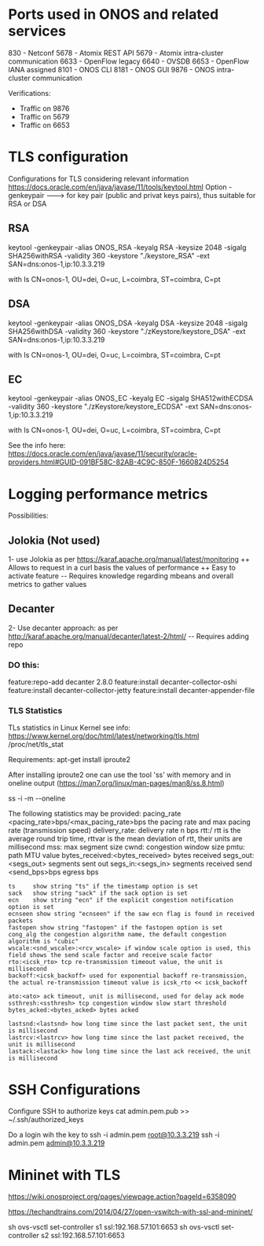 # Ports used in ONOS and related services 
 830  - Netconf
 5678 - Atomix REST API
 5679 - Atomix intra-cluster communication
 6633 - OpenFlow legacy
 6640 - OVSDB
 6653 - OpenFlow IANA assigned
 8101 - ONOS CLI
 8181 - ONOS GUI
 9876 - ONOS intra-cluster communication

Verifications:
 - Traffic on 9876
 - Traffic on 5679
 - Traffic on 6653 


# TLS configuration
Configurations for TLS considering relevant information https://docs.oracle.com/en/java/javase/11/tools/keytool.html
Option -genkeypair ---> for key pair (public and privat keys pairs), thus suitable for RSA or DSA

## RSA
keytool -genkeypair -alias ONOS_RSA -keyalg RSA -keysize 2048 -sigalg SHA256withRSA -validity 360 -keystore "./keystore_RSA" -ext SAN=dns:onos-1,ip:10.3.3.219

with Is CN=onos-1, OU=dei, O=uc, L=coimbra, ST=coimbra, C=pt 

## DSA
keytool -genkeypair -alias ONOS_DSA -keyalg DSA -keysize 2048 -sigalg SHA256withDSA -validity 360 -keystore "./zKeystore/keystore_DSA" -ext SAN=dns:onos-1,ip:10.3.3.219

with Is CN=onos-1, OU=dei, O=uc, L=coimbra, ST=coimbra, C=pt 

## EC
keytool -genkeypair -alias ONOS_EC -keyalg EC -sigalg SHA512withECDSA -validity 360 -keystore "./zKeystore/keystore_ECDSA" -ext SAN=dns:onos-1,ip:10.3.3.219

with Is CN=onos-1, OU=dei, O=uc, L=coimbra, ST=coimbra, C=pt 

See the info here: https://docs.oracle.com/en/java/javase/11/security/oracle-providers.html#GUID-091BF58C-82AB-4C9C-850F-1660824D5254 



# Logging performance metrics
Possibilities:

## Jolokia (Not used)
1- use Jolokia as per https://karaf.apache.org/manual/latest/monitoring 
++ Allows to request in a curl basis the values of performance
++ Easy to activate feature
-- Requires knowledge regarding mbeans and overall metrics to gather values

## Decanter
2- Use decanter approach: as per http://karaf.apache.org/manual/decanter/latest-2/html/
-- Requires adding repo

### DO this: 
feature:repo-add decanter 2.8.0
feature:install decanter-collector-oshi   
feature:install decanter-collector-jetty
feature:install decanter-appender-file

### TLS Statistics
TLs statistics in Linux Kernel see info: https://www.kernel.org/doc/html/latest/networking/tls.html
/proc/net/tls_stat

Requirements:
apt-get install iproute2

After installing iproute2 one can use the tool 'ss'  with memory and in oneline output (https://man7.org/linux/man-pages/man8/ss.8.html)

ss -i -m --oneline

The following statistics may be provided:
    pacing_rate <pacing_rate>bps/<max_pacing_rate>bps the pacing rate and max pacing rate (transmission speed)
    delivery_rate: delivery rate n bps
    rtt:<rtt>/<rttvar> rtt is the average round trip time, rttvar is the mean deviation of rtt, their units are millisecond
    mss:<mss> max segment size
    cwnd:<cwnd> congestion window size
    pmtu:<pmtu> path MTU value
    bytes_received:<bytes_received> bytes received
    segs_out:<segs_out> segments sent out
    segs_in:<segs_in> segments received
    send <send_bps>bps egress bps

    ts     show string "ts" if the timestamp option is set
    sack   show string "sack" if the sack option is set
    ecn    show string "ecn" if the explicit congestion notification option is set
    ecnseen show string "ecnseen" if the saw ecn flag is found in received packets
    fastopen show string "fastopen" if the fastopen option is set
    cong_alg the congestion algorithm name, the default congestion algorithm is "cubic"
    wscale:<snd_wscale>:<rcv_wscale> if window scale option is used, this field shows the send scale factor and receive scale factor
    rto:<icsk_rto> tcp re-transmission timeout value, the unit is millisecond
    backoff:<icsk_backoff> used for exponential backoff re-transmission, the actual re-transmission timeout value is icsk_rto << icsk_backoff
    
    ato:<ato> ack timeout, unit is millisecond, used for delay ack mode
    ssthresh:<ssthresh> tcp congestion window slow start threshold bytes_acked:<bytes_acked> bytes acked
    
    lastsnd:<lastsnd> how long time since the last packet sent, the unit is millisecond
    lastrcv:<lastrcv> how long time since the last packet received, the unit is millisecond
    lastack:<lastack> how long time since the last ack received, the unit is millisecond
    
    
    

# SSH Configurations
Configure SSH to authorize keys
cat admin.pem.pub >> ~/.ssh/authorized_keys

Do a login wih the key to 
ssh -i admin.pem root@10.3.3.219
ssh -i admin.pem admin@10.3.3.219


# Mininet with TLS
https://wiki.onosproject.org/pages/viewpage.action?pageId=6358090

https://techandtrains.com/2014/04/27/open-vswitch-with-ssl-and-mininet/

sh ovs-vsctl set-controller s1 ssl:192.168.57.101:6653
sh ovs-vsctl set-controller s2 ssl:192.168.57.101:6653

